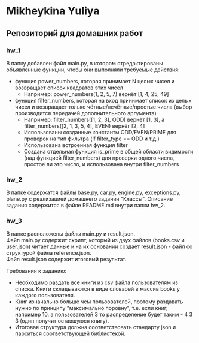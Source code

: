 # Mikheykina Yuliya



## Репозиторий для домашних работ  

### hw_1  
В папку добавлен файл main.py, в котором отредактированы объявленные функции, чтобы они выполняли требуемые действия:  
  
* функция power_numbers, которая принимает N целых чисел и возвращает список квадратов этих чисел  
    * Например: power_numbers(1, 2, 5, 7) вернёт [1, 4, 25, 49]  
* функция filter_numbers, которая на вход принимает список из целых чисел и возвращает только чётные/нечётные/простые числа (выбор производится передачей дополнительного аргумента)  
    * Например: filter_numbers([1, 2, 3], ODD) вернёт [1, 3], а filter_numbers([2, 1, 3, 5, 4], EVEN) вернёт [2, 4]  
    * Использованы созданные константы ODD/EVEN/PRIME для проверок на тип фильтра (if filter_type == ODD и т.д.)  
    * Использована встроенная функция filter  
    * Создана отдельная функция is_prime в общей области видимости (над функцией filter_numbers) для проверки одного числа, простое ли это число, и использована внутри filter_numbers  
  
### hw_2  
В папке содержатся файлы base.py, car.py, engine.py, exceptions.py, plane.py с реализацией домашнего задания "Классы". Описание задания содержится в файле README.md внутри папки hw_2.
  
### hw_3  
В папке расположены файлы main.py и result.json.  
Файл main.py содержит скрипт, который из двух файлов (books.csv и user.json) читает данные и на их основании создает result.json - файл со структурой файла reference.json.  
Файл result.json содержит итоговый результат.  
  
Требования к заданию:  
* Необходимо раздать все книги из csv файла пользователям из списка. Книги складываются в виде словарей в массив books у каждого пользователя. 
* Книг изначально больше чем пользователей, поэтому раздавать нужно по принципу "максимально поровну", т.е. если книг, например 10. а пользователей 3 то распределение будет таким - 4 3 3 (один получит оставшуюся книгу). 
* Итоговая структура должна соответствовать стандарту json и парситься соответствующей библиотекой.

